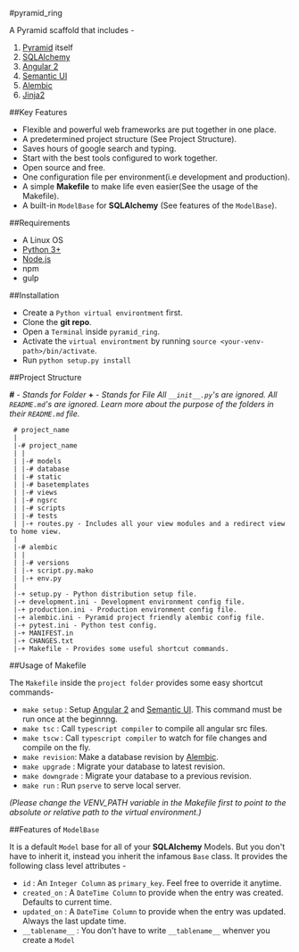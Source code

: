 #pyramid_ring

A Pyramid scaffold that includes -

1. [Pyramid](http://www.pylonsproject.org/) itself
2. [SQLAlchemy](http://www.sqlalchemy.org/)
3. [Angular 2](https://angular.io/)
4. [Semantic UI](http://semantic-ui.com/)
5. [Alembic](http://alembic.zzzcomputing.com/)
6. [Jinja2](http://jinja.pocoo.org/docs/dev/)

##Key Features

* Flexible and powerful web frameworks are put together in one place.
* A predetermined project structure (See Project Structure).
* Saves hours of google search and typing.
* Start with the best tools configured to work together.
* Open source and free.
* One configuration file per environment(i.e development and production).
* A simple **Makefile** to make life even easier(See the usage of the Makefile).
* A built-in `ModelBase` for **SQLAlchemy** (See features of the `ModelBase`).

##Requirements

* A Linux OS
* [Python 3+](https://www.python.org/downloads/)
* [Node.js](https://nodejs.org/en/)
* npm
* gulp

##Installation

- Create a `Python virtual environtment` first.
- Clone the **git repo**.
- Open a `Terminal` inside `pyramid_ring`. 
- Activate the `virtual environtment` by running `source <your-venv-path>/bin/activate`. 
- Run `python setup.py install`

##Project Structure

**#** - _Stands for Folder_
**+** - _Stands for File_
_All `__init__.py`'s are ignored._
_All `README.md`'s are ignored._
_Learn more about the purpose of the folders in their `README.md` file._

```
 # project_name
 |
 |-# project_name
 | |
 | |-# models
 | |-# database
 | |-# static
 | |-# basetemplates
 | |-# views
 | |-# ngsrc
 | |-# scripts
 | |-# tests
 | |-+ routes.py - Includes all your view modules and a redirect view to home view.
 |
 |-# alembic
 | |
 | |-# versions
 | |-+ script.py.mako
 | |-+ env.py
 |
 |-+ setup.py - Python distribution setup file.
 |-+ development.ini - Development environment config file.
 |-+ production.ini - Production environment config file.
 |-+ alembic.ini - Pyramid project friendly alembic config file.
 |-+ pytest.ini - Python test config.
 |-+ MANIFEST.in
 |-+ CHANGES.txt
 |-+ Makefile - Provides some useful shortcut commands.
```

##Usage of Makefile

The `Makefile` inside the `project folder` provides some easy shortcut commands-

- `make setup` : Setup [Angular 2](https://angular.io/) and [Semantic UI](http://semantic-ui.com/). This command must be run once at the beginnng.
- `make tsc` : Call `typescript compiler` to compile all angular src files.
- `make tscw` : Call `typescript compiler` to watch for file changes and compile on the fly.
- `make revision`: Make a database revision by [Alembic](http://alembic.zzzcomputing.com/).
- `make upgrade` : Migrate your database to latest revision.
- `make downgrade` : Migrate your database to a previous revision.
- `make run` : Run `pserve` to serve local server.

_(Please change the VENV_PATH variable in the Makefile first to point to the absolute or relative path to the virtual environment.)_

##Features of `ModelBase`

It is a default `Model` base for all of your **SQLAlchemy** Models. But you don't have to inherit it, instead you 
inherit the infamous `Base` class. It provides the following class level attributes -

- `id` : An `Integer Column` as `primary_key`. Feel free to override it anytime.
- `created_on` : A `DateTime Column` to provide when the entry was created. Defaults to current time.
- `updated_on` : A `DateTime Column` to provide when the entry was updated. Always the last update time.
- `__tablename__` : You don't have to write `__tablename__` whenver you create a `Model`
